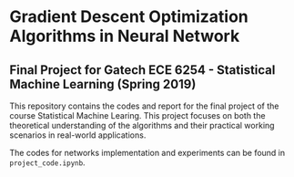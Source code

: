 # Gradient Descent Optimization Algorithms in Neural Network
## Final Project for Gatech ECE 6254 - Statistical Machine Learning (Spring 2019)
This repository contains the codes and report for the final project of the course Statistical Machine Learing. This project focuses on both the theoretical understanding of the algorithms and their practical working scenarios in real-world applications.

The codes for networks implementation and experiments can be found in `project_code.ipynb`.
